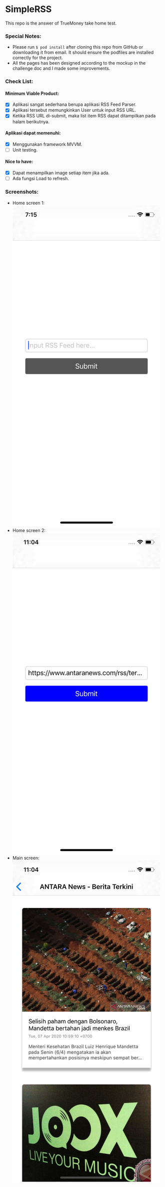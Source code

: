 # SimpleRSS
This repo is the answer of TrueMoney take home test.

### Special Notes:
- Please run `$ pod install` after cloning this repo from GitHub or downloading it from email. It should ensure the podfiles are installed correctly for the project.
- All the pages has been designed according to the mockup in the challenge doc and I made some improvements.

### Check List:
#### Minimum Viable Product:
- [x] Aplikasi sangat sederhana berupa aplikasi RSS Feed Parser.
- [x] Aplikasi tersebut memungkinkan User untuk input RSS URL.
- [x] Ketika RSS URL di-submit, maka list item RSS dapat ditampilkan pada halam berikutnya.
#### Aplikasi dapat memenuhi:
- [x] Menggunakan framework MVVM.
- [ ] Unit testing.
#### Nice to have:
- [x] Dapat menampilkan image setiap item jika ada.
- [ ] Ada fungsi Load to refresh.

### Screenshots:
- Home screen 1:
![](Homescreen-1.png)
- Home screen 2:
![](Homescreen-2.png)
- Main screen:
![](Mainscreen.png)
